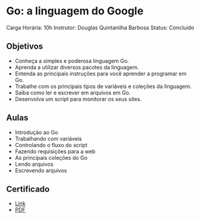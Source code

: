 # Go: a linguagem do Google

Carga Horária: 10h
Instrutor: Douglas Quintanilha Barbosa
Status: Concluído

## Objetivos

* Conheça a simples e poderosa linguagem Go.
* Aprenda a utilizar diversos pacotes da linguagem.
* Entenda as principais instruções para você aprender a programar em Go.
* Trabalhe com os principais tipos de variáveis e coleções da linguagem.
* Saiba como ler e escrever em arquivos em Go.
* Desenvolva um script para monitorar os seus sites.

## Aulas

* Introdução ao Go
* Trabalhando com variáveis
* Controlando o fluxo do script
* Fazendo requisições para a web
* As principais coleções do Go
* Lendo arquivos
* Escrevendo arquivos

## Certificado

* [Link](https://cursos.alura.com.br/certificate/6ea60abb-6c95-4b01-9c0a-133378eae014)
* [PDF](./Marcos%20Filipe%20Ribeiro%20Barbosa%20-%20Course%20Go_%20the%20proggraming%20language%20of%20Google%20-%20Alura.pdf)
